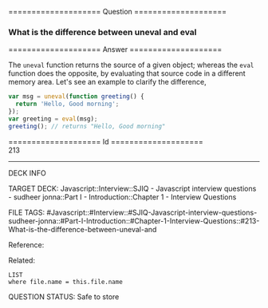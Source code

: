 ==================== Question ====================  

### What is the difference between uneval and eval  

==================== Answer ====================  

The `uneval` function returns the source of a given object; whereas the `eval`
function does the opposite, by evaluating that source code in a different memory
area. Let's see an example to clarify the difference,

```javascript
var msg = uneval(function greeting() {
  return 'Hello, Good morning';
});
var greeting = eval(msg);
greeting(); // returns "Hello, Good morning"
```

==================== Id ====================  
213

---

DECK INFO

TARGET DECK: Javascript::Interview::SJIQ - Javascript interview questions - sudheer jonna::Part I - Introduction::Chapter 1 - Interview Questions

FILE TAGS: #Javascript::#Interview::#SJIQ-Javascript-interview-questions-sudheer-jonna::#Part-I-Introduction::#Chapter-1-Interview-Questions::#213-What-is-the-difference-between-uneval-and

Reference:

Related:

```dataview
LIST
where file.name = this.file.name
```

QUESTION STATUS: Safe to store
